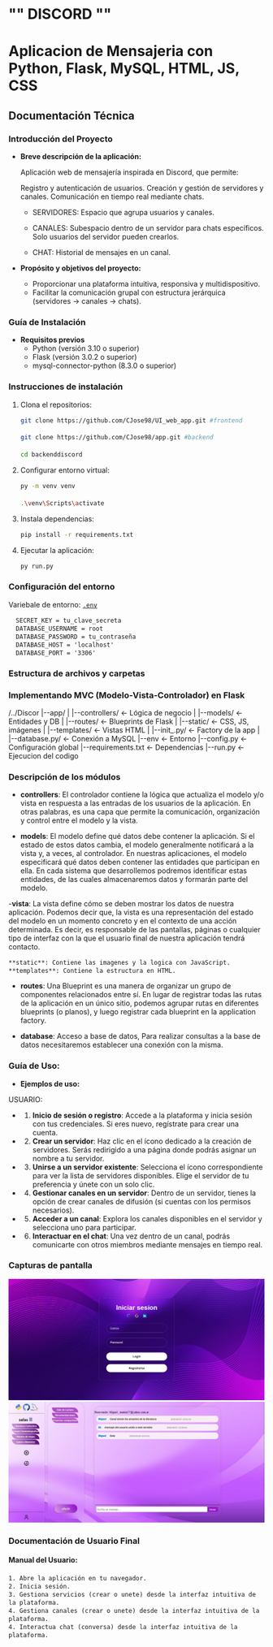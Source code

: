 #   ""    DISCORD     ""

# Aplicacion de Mensajeria con Python, Flask, MySQL, HTML, JS, CSS

## **Documentación Técnica**

### **Introducción del Proyecto**
- **Breve descripción de la aplicación:**

    Aplicación web de mensajería inspirada en Discord, que permite:

    Registro y autenticación de usuarios.
    Creación y gestión de servidores y canales.
    Comunicación en tiempo real mediante chats.

    *   SERVIDORES: Espacio que agrupa usuarios y canales.

    *   CANALES: Subespacio dentro de un servidor para chats específicos. Solo usuarios del servidor pueden crearlos.

    *   CHAT: Historial de mensajes en un canal.


- **Propósito y objetivos del proyecto:**
    *   Proporcionar una plataforma intuitiva, responsiva y multidispositivo.
    *   Facilitar la comunicación grupal con estructura jerárquica (servidores → canales → chats).

### **Guía de Instalación**
- **Requisitos previos**
  - Python (versión 3.10 o superior)
  - Flask (versión 3.0.2 o superior)
  - mysql-connector-python (8.3.0 o superior)

###  **Instrucciones de instalación**
 1. Clona el repositorios:
     ```bash
     git clone https://github.com/CJose98/UI_web_app.git #frontend

     git clone https://github.com/CJose98/app.git #backend

     cd backenddiscord
     ```
  2. Configurar entorno virtual:
     ```bash
     py -m venv venv

     .\venv\Scripts\activate
     ```
  3. Instala dependencias:
     ```bash
     pip install -r requirements.txt
     ```
  4. Ejecutar la aplicación:
     ```bash
     py run.py
     ```

### **Configuración del entorno**
Variebale de entorno: 
[`.env`](app/.env")
  ```env
    SECRET_KEY = tu_clave_secreta
    DATABASE_USERNAME = root
    DATABASE_PASSWORD = tu_contraseña
    DATABASE_HOST = 'localhost'
    DATABASE_PORT = '3306'
  ```

### **Estructura de archivos y carpetas**
### Implementando MVC (Modelo-Vista-Controlador) en Flask

/../Discor
|--app/
|  |--controllers/      <- Lógica de negocio
|  |--models/           <- Entidades y DB
|  |--routes/           <- Blueprints de Flask
|  |--static/           <- CSS, JS, imágenes
|  |--templates/        <- Vistas HTML
|  |--init_.py/         <- Factory de la app
|  |--database.py/      <- Conexión a MySQL
|--env                  <- Entorno
|--config.py            <- Configuración global
|--requirements.txt     <- Dependencias
|--run.py               <- Ejecucion del codigo


### **Descripción de los módulos**
- **controllers**: El controlador contiene la lógica que actualiza el modelo y/o vista en respuesta a las entradas de los usuarios de la
            aplicación. En otras palabras, es una capa que permite la comunicación, organización y control entre el modelo y la vista.

- **models**: El modelo define qué datos debe contener la aplicación. Si el estado de estos datos cambia, el modelo generalmente
            notificará a la vista y, a veces, al controlador.
            En nuestras aplicaciones, el modelo especificará qué datos deben contener las entidades que participan en ella.
            En cada sistema que desarrollemos podremos identificar estas entidades, de las cuales almacenaremos datos y
            formarán parte del modelo.

-**vista**: La vista define cómo se deben mostrar los datos de nuestra aplicación. Podemos decir que, la vista es una
        representación del estado del modelo en un momento concreto y en el contexto de una acción determinada. Es
        decir, es responsable de las pantallas, páginas o cualquier tipo de interfaz con la que el usuario final de nuestra
        aplicación tendrá contacto.

    **static**: Contiene las imagenes y la logica con JavaScript.
    **templates**: Contiene la estructura en HTML.

- **routes**: Una Blueprint es una manera de organizar un grupo de componentes relacionados entre sí.
            En lugar de registrar todas las rutas de la aplicación en un único sitio, podemos agrupar rutas en diferentes
            blueprints (o planos), y luego registrar cada blueprint en la application factory.     

- **database**: Acceso a base de datos, Para realizar consultas a la base de datos necesitaremos establecer una conexión con la misma.


### **Guía de Uso:**
- **Ejemplos de uso:**

USUARIO:

-    1. **Inicio de sesión o registro**:
        Accede a la plataforma y inicia sesión con tus credenciales.
        Si eres nuevo, regístrate para crear una cuenta.

-    2. **Crear un servidor**:
        Haz clic en el ícono dedicado a la creación de servidores.
        Serás redirigido a una página donde podrás asignar un nombre a tu servidor.

-    3. **Unirse a un servidor existente**:
        Selecciona el ícono correspondiente para ver la lista de servidores disponibles.
        Elige el servidor de tu preferencia y únete con un solo clic.

-    4. **Gestionar canales en un servidor**:
        Dentro de un servidor, tienes la opción de crear canales de difusión (si cuentas con los permisos necesarios).

-    5. **Acceder a un canal**:
        Explora los canales disponibles en el servidor y selecciona uno para participar.

-    6. **Interactuar en el chat**:
        Una vez dentro de un canal, podrás comunicarte con otros miembros mediante mensajes en tiempo real.


### **Capturas de pantalla**
![Captura de pantalla](./public/imagen2.JPG)
![Captura de la aplicación](./public/imagen1.JPG)



### **Documentación de Usuario Final**
#### Manual del Usuario:

    1. Abre la aplicación en tu navegador.
    2. Inicia sesión.
    3. Gestiona servicios (crear o unete) desde la interfaz intuitiva de la plataforma.
    4. Gestiona canales (crear o unete) desde la interfaz intuitiva de la plataforma.
    4. Interactua chat (conversa) desde la interfaz intuitiva de la plataforma.




